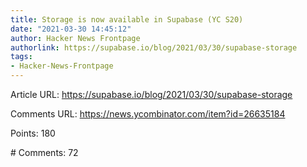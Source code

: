 ```yaml
---
title: Storage is now available in Supabase (YC S20)
date: "2021-03-30 14:45:12"
author: Hacker News Frontpage
authorlink: https://supabase.io/blog/2021/03/30/supabase-storage
tags:
- Hacker-News-Frontpage
---
```


<p>Article URL: <a href="https://supabase.io/blog/2021/03/30/supabase-storage">https://supabase.io/blog/2021/03/30/supabase-storage</a></p>
<p>Comments URL: <a href="https://news.ycombinator.com/item?id=26635184">https://news.ycombinator.com/item?id=26635184</a></p>
<p>Points: 180</p>
<p># Comments: 72</p>
